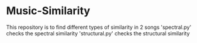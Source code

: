 # Music-Similarity
This repository is to find different types of similarity in 2 songs
'spectral.py' checks the spectral similarity
'structural.py' checks the structural similarity
